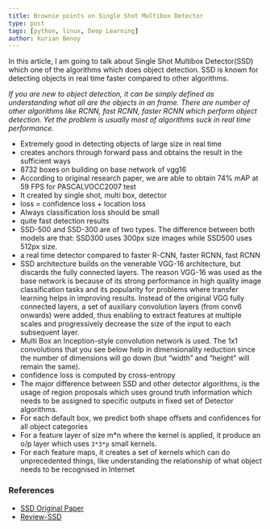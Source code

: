 ```yaml
---
title: Brownie points on Single Shot Multibox Detector
type: post
tags: [python, linux, Deep Learning]
author: Kurian Benoy
---
```



In this article, I am going to talk about Single Shot Multibox Detector(SSD) which one of the algorithms which does object detection. SSD is known for detecting objects in real time faster compared to other algorithms.

*If you are new to object detection, it can be simply defined as understanding what all are the objects in an frame. There are number of other algorithms like RCNN, fast RCNN, faster RCNN which perform object detection. Yet the problem is usually most of algorithms suck in real time performance.*

- Extremely good in detecting objects of large size in real time
- creates anchors through forward pass and obtains the result  in the sufficient ways
- 8732 boxes on building on base network of vgg16
- According to original research paper, we are able to obtain 74% mAP at 59 FPS for PASCALVOCC2007 test
- It created by single shot, multi box, detector
- loss = confidence loss + location loss
- Always classification loss should be small
- quite fast detection results
- SSD-500 and SSD-300 are of two types. The difference between both models are that: SSD300 uses 300px size images while SSD500 uses 512px size.
- a real time detector compared to faster R-CNN, faster RCNN, fast RCNN
- SSD architecture builds on the venerable VGG-16 architecture, but discards the fully connected layers. The reason VGG-16 was used as the base network is because of its strong performance in high quality image classification tasks and its popularity for problems where transfer learning helps in improving results. Instead of the original VGG fully connected layers, a set of auxiliary convolution layers (from conv6 onwards) were added, thus enabling to extract features at multiple scales and progressively decrease the size of the input to each subsequent layer.
- Multi Box an Inception-style convolution network is used. The 1x1 convolutions that you see below help in dimensionality reduction since the number of dimensions will go down (but “width” and “height” will remain the same).
- confidence loss is computed by cross-entropy
-  The major difference between SSD and other detector algorithms, is the usage of region proposals which uses ground truth information which needs to be assigned to specific outputs in fixed set of Detector algorithms.
- For each default box, we predict both shape offsets and confidences for all object categories
- For a feature layer of size m*n where the kernel is applied, it produce an o/p layer which uses `3*3*p` small kernels.
- For each feature maps, it creates a set of kernels which can do unprecedented things, like understanding the relationship of what object needs to be recognised in Internet

### References

- [SSD Original Paper](https://arxiv.org/abs/1512.02325)
- [Review-SSD](https://towardsdatascience.com/review-ssd-single-shot-detector-object-detection-851a94607d11)
